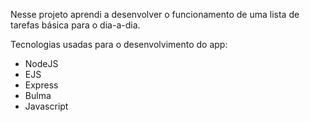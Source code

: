 Nesse projeto aprendi a desenvolver o funcionamento de uma lista de tarefas básica para o dia-a-dia.

Tecnologias usadas para o desenvolvimento do app:

- NodeJS
- EJS
- Express
- Bulma
- Javascript